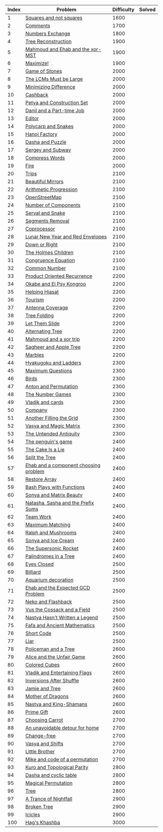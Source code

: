 | Index | Problem | Difficulty | Solved |
| --- | --- | --- | --- |
| 1 | [Squares and not squares](https://codeforces.com/problemset/problem/898/E) | 1600 |  |
| 2 | [Comments](https://codeforces.com/problemset/problem/747/E) | 1700 |  |
| 3 | [Numbers Exchange](https://codeforces.com/problemset/problem/746/E) | 1800 |  |
| 4 | [Tree Reconstruction](https://codeforces.com/problemset/problem/1041/E) | 1900 |  |
| 5 | [Mahmoud and Ehab and the xor-MST](https://codeforces.com/problemset/problem/959/E) | 1900 |  |
| 6 | [Maximize!](https://codeforces.com/problemset/problem/939/E) | 1900 |  |
| 7 | [Game of Stones](https://codeforces.com/problemset/problem/768/E) | 2000 |  |
| 8 | [The LCMs Must be Large](https://codeforces.com/problemset/problem/1166/E) | 2000 |  |
| 9 | [Minimizing Difference](https://codeforces.com/problemset/problem/1244/E) | 2000 |  |
| 10 | [Cashback](https://codeforces.com/problemset/problem/940/E) | 2000 |  |
| 11 | [Petya and Construction Set](https://codeforces.com/problemset/problem/1214/E) | 2000 |  |
| 12 | [Danil and a Part-time Job](https://codeforces.com/problemset/problem/877/E) | 2000 |  |
| 13 | [Editor](https://codeforces.com/problemset/problem/1263/E) | 2000 |  |
| 14 | [Polycarp and Snakes](https://codeforces.com/problemset/problem/1185/E) | 2000 |  |
| 15 | [Hanoi Factory](https://codeforces.com/problemset/problem/777/E) | 2000 |  |
| 16 | [Dasha and Puzzle](https://codeforces.com/problemset/problem/761/E) | 2000 |  |
| 17 | [Sergey and Subway](https://codeforces.com/problemset/problem/1060/E) | 2000 |  |
| 18 | [Compress Words](https://codeforces.com/problemset/problem/1200/E) | 2000 |  |
| 19 | [Fire](https://codeforces.com/problemset/problem/864/E) | 2000 |  |
| 20 | [Trips](https://codeforces.com/problemset/problem/1037/E) | 2100 |  |
| 21 | [Beautiful Mirrors](https://codeforces.com/problemset/problem/1265/E) | 2100 |  |
| 22 | [Arithmetic Progression](https://codeforces.com/problemset/problem/1114/E) | 2100 |  |
| 23 | [OpenStreetMap](https://codeforces.com/problemset/problem/1195/E) | 2100 |  |
| 24 | [Number of Components](https://codeforces.com/problemset/problem/1151/E) | 2100 |  |
| 25 | [Serval and Snake](https://codeforces.com/problemset/problem/1153/E) | 2100 |  |
| 26 | [Segments Removal](https://codeforces.com/problemset/problem/899/E) | 2100 |  |
| 27 | [Coprocessor](https://codeforces.com/problemset/problem/909/E) | 2100 |  |
| 28 | [Lunar New Year and Red Envelopes](https://codeforces.com/problemset/problem/1106/E) | 2100 |  |
| 29 | [Down or Right](https://codeforces.com/problemset/problem/1023/E) | 2100 |  |
| 30 | [The Holmes Children](https://codeforces.com/problemset/problem/776/E) | 2100 |  |
| 31 | [Congruence Equation](https://codeforces.com/problemset/problem/919/E) | 2100 |  |
| 32 | [Common Number](https://codeforces.com/problemset/problem/1271/E) | 2100 |  |
| 33 | [Product Oriented Recurrence](https://codeforces.com/problemset/problem/1182/E) | 2200 |  |
| 34 | [Okabe and El Psy Kongroo](https://codeforces.com/problemset/problem/821/E) | 2200 |  |
| 35 | [Helping Hiasat ](https://codeforces.com/problemset/problem/1105/E) | 2200 |  |
| 36 | [Tourism](https://codeforces.com/problemset/problem/1220/E) | 2200 |  |
| 37 | [Antenna Coverage](https://codeforces.com/problemset/problem/1253/E) | 2200 |  |
| 38 | [Tree Folding](https://codeforces.com/problemset/problem/765/E) | 2200 |  |
| 39 | [Let Them Slide](https://codeforces.com/problemset/problem/1208/E) | 2200 |  |
| 40 | [Alternating Tree](https://codeforces.com/problemset/problem/960/E) | 2200 |  |
| 41 | [Mahmoud and a xor trip](https://codeforces.com/problemset/problem/766/E) | 2200 |  |
| 42 | [Sagheer and Apple Tree](https://codeforces.com/problemset/problem/812/E) | 2200 |  |
| 43 | [Marbles](https://codeforces.com/problemset/problem/1215/E) | 2200 |  |
| 44 | [Hyakugoku and Ladders](https://codeforces.com/problemset/problem/1245/E) | 2300 |  |
| 45 | [Maximum Questions](https://codeforces.com/problemset/problem/900/E) | 2300 |  |
| 46 | [Birds](https://codeforces.com/problemset/problem/922/E) | 2300 |  |
| 47 | [Anton and Permutation](https://codeforces.com/problemset/problem/785/E) | 2300 |  |
| 48 | [The Number Games](https://codeforces.com/problemset/problem/980/E) | 2300 |  |
| 49 | [Vladik and cards](https://codeforces.com/problemset/problem/743/E) | 2300 |  |
| 50 | [Company](https://codeforces.com/problemset/problem/1062/E) | 2300 |  |
| 51 | [Another Filling the Grid](https://codeforces.com/problemset/problem/1228/E) | 2300 |  |
| 52 | [Vasya and Magic Matrix](https://codeforces.com/problemset/problem/1042/E) | 2300 |  |
| 53 | [The Untended Antiquity](https://codeforces.com/problemset/problem/869/E) | 2300 |  |
| 54 | [The penguin's game](https://codeforces.com/problemset/problem/835/E) | 2400 |  |
| 55 | [The Cake Is a Lie](https://codeforces.com/problemset/problem/1282/E) | 2400 |  |
| 56 | [Split the Tree](https://codeforces.com/problemset/problem/1059/E) | 2400 |  |
| 57 | [Ehab and a component choosing problem](https://codeforces.com/problemset/problem/1088/E) | 2400 |  |
| 58 | [Restore Array](https://codeforces.com/problemset/problem/1028/E) | 2400 |  |
| 59 | [Bash Plays with Functions](https://codeforces.com/problemset/problem/757/E) | 2400 |  |
| 60 | [Sonya and Matrix Beauty](https://codeforces.com/problemset/problem/1080/E) | 2400 |  |
| 61 | [Natasha, Sasha and the Prefix Sums](https://codeforces.com/problemset/problem/1204/E) | 2400 |  |
| 62 | [Team Work](https://codeforces.com/problemset/problem/932/E) | 2400 |  |
| 63 | [Maximum Matching](https://codeforces.com/problemset/problem/1038/E) | 2400 |  |
| 64 | [Ralph and Mushrooms](https://codeforces.com/problemset/problem/894/E) | 2400 |  |
| 65 | [Sonya and Ice Cream](https://codeforces.com/problemset/problem/1004/E) | 2400 |  |
| 66 | [The Supersonic Rocket](https://codeforces.com/problemset/problem/1017/E) | 2400 |  |
| 67 | [Palindromes in a Tree](https://codeforces.com/problemset/problem/914/E) | 2400 |  |
| 68 | [Eyes Closed](https://codeforces.com/problemset/problem/895/E) | 2500 |  |
| 69 | [Billiard](https://codeforces.com/problemset/problem/982/E) | 2500 |  |
| 70 | [Aquarium decoration](https://codeforces.com/problemset/problem/799/E) | 2500 |  |
| 71 | [Ehab and the Expected GCD Problem](https://codeforces.com/problemset/problem/1174/E) | 2500 |  |
| 72 | [Neko and Flashback](https://codeforces.com/problemset/problem/1152/E) | 2500 |  |
| 73 | [Vus the Cossack and a Field](https://codeforces.com/problemset/problem/1186/E) | 2500 |  |
| 74 | [Nastya Hasn't Written a Legend](https://codeforces.com/problemset/problem/1136/E) | 2500 |  |
| 75 | [Fafa and Ancient Mathematics](https://codeforces.com/problemset/problem/935/E) | 2500 |  |
| 76 | [Short Code](https://codeforces.com/problemset/problem/965/E) | 2500 |  |
| 77 | [Liar](https://codeforces.com/problemset/problem/822/E) | 2500 |  |
| 78 | [Policeman and a Tree](https://codeforces.com/problemset/problem/868/E) | 2600 |  |
| 79 | [Alice and the Unfair Game](https://codeforces.com/problemset/problem/1236/E) | 2600 |  |
| 80 | [Colored Cubes](https://codeforces.com/problemset/problem/1025/E) | 2600 |  |
| 81 | [Vladik and Entertaining Flags](https://codeforces.com/problemset/problem/811/E) | 2600 |  |
| 82 | [Inversions After Shuffle](https://codeforces.com/problemset/problem/749/E) | 2600 |  |
| 83 | [Jamie and Tree](https://codeforces.com/problemset/problem/916/E) | 2600 |  |
| 84 | [Mother of Dragons](https://codeforces.com/problemset/problem/839/E) | 2600 |  |
| 85 | [Nastya and King-Shamans](https://codeforces.com/problemset/problem/992/E) | 2600 |  |
| 86 | [Prime Gift](https://codeforces.com/problemset/problem/912/E) | 2600 |  |
| 87 | [Choosing Carrot](https://codeforces.com/problemset/problem/794/E) | 2700 |  |
| 88 | [An unavoidable detour for home](https://codeforces.com/problemset/problem/814/E) | 2700 |  |
| 89 | [Change-free](https://codeforces.com/problemset/problem/767/E) | 2700 |  |
| 90 | [Vasya and Shifts](https://codeforces.com/problemset/problem/832/E) | 2700 |  |
| 91 | [Little Brother](https://codeforces.com/problemset/problem/887/E) | 2700 |  |
| 92 | [Mike and code of a permutation](https://codeforces.com/problemset/problem/798/E) | 2700 |  |
| 93 | [Kuro and Topological Parity](https://codeforces.com/problemset/problem/979/E) | 2800 |  |
| 94 | [Dasha and cyclic table](https://codeforces.com/problemset/problem/754/E) | 2800 |  |
| 95 | [Magical Permutation](https://codeforces.com/problemset/problem/1163/E) | 2800 |  |
| 96 | [Tree](https://codeforces.com/problemset/problem/1111/E) | 2800 |  |
| 97 | [A Trance of Nightfall](https://codeforces.com/problemset/problem/989/E) | 2900 |  |
| 98 | [Broken Tree](https://codeforces.com/problemset/problem/758/E) | 2900 |  |
| 99 | [Icicles](https://codeforces.com/problemset/problem/955/E) | 2900 |  |
| 100 | [Hag's Khashba](https://codeforces.com/problemset/problem/975/E) | 3000 |  |